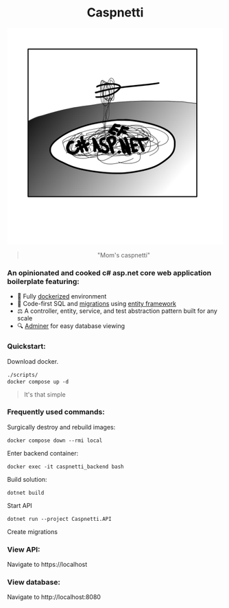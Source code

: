 <h1 align="center">Caspnetti</h1>

![splash-image](./docs/assets/caspnetti-splash.jpg)

<blockquote align="center">"Mom's caspnetti"</blockquote>

### An opinionated and cooked c# asp.net core web application boilerplate featuring:

- 🐋 Fully [dockerized](https://www.docker.com/) environment
- 📝 Code-first SQL and [migrations](https://learn.microsoft.com/en-us/ef/core/managing-schemas/migrations/managing?tabs=dotnet-core-cli) using [entity framework](https://learn.microsoft.com/en-us/ef/core/cli/dotnet)
- ⚖️ A controller, entity, service, and test abstraction pattern built for any scale
- 🔍 [Adminer](https://www.adminer.org/en/) for easy database viewing

### Quickstart:

Download docker.

```
./scripts/
docker compose up -d
```

> It's that simple

### Frequently used commands:

Surgically destroy and rebuild images:

```
docker compose down --rmi local
```

Enter backend container:

```
docker exec -it caspnetti_backend bash
```

Build solution:

```
dotnet build
```

Start API

```
dotnet run --project Caspnetti.API
```

Create migrations

### View API:

Navigate to https://localhost

### View database:

Navigate to http://localhost:8080
